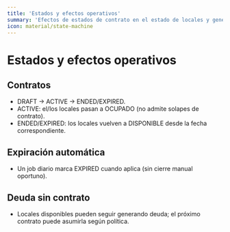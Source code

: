 ```yaml
---
title: 'Estados y efectos operativos'
summary: 'Efectos de estados de contrato en el estado de locales y generación de cargos.'
icon: material/state-machine
---
```


# Estados y efectos operativos

## Contratos
- DRAFT → ACTIVE → ENDED/EXPIRED.
- ACTIVE: el/los locales pasan a OCUPADO (no admite solapes de contrato).
- ENDED/EXPIRED: los locales vuelven a DISPONIBLE desde la fecha correspondiente.

## Expiración automática
- Un job diario marca EXPIRED cuando aplica (sin cierre manual oportuno).

## Deuda sin contrato
- Locales disponibles pueden seguir generando deuda; el próximo contrato puede asumirla según política.
